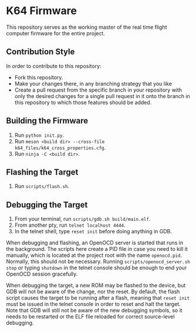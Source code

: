 # K64 Firmware
This repository serves as the working master of the real time flight computer
firmware for the entire project.

## Contribution Style
In order to contribute to this repository:
 - Fork this repository.
 - Make your changes there, in any branching strategy that you like
 - Create a pull request from the specific branch in your repository with only
   the desired changes for a single pull request in it onto the branch in this
   repository to which those features should be added.

## Building the Firmware
1. Run `python init.py`.
2. Run `meson <build dir> --cross-file k64_files/k64_cross_properties.cfg`.
3. Run `ninja -C <build dir>`.

## Flashing the Target
1. Run `scripts/flash.sh`.

## Debugging the Target
1. From your terminal, run `scripts/gdb.sh build/main.elf`.
2. From another pty, run `telnet localhost 4444`.
3. In the telnet shell, type `reset init` before doing anything in GDB.

When debugging and flashing, an OpenOCD server is started that runs in the
background.  The scripts here create a PID file in case you need to kill it
manually, which is located at the project root with the name `openocd.pid`.
Normally, this should not be necessary.  Running
`scripts/openocd_server.sh stop` or typing `shutdown` in the telnet console
should be enough to end your OpenOCD session gracefully.

When debugging the target, a new ROM may be flashed to the device, but GDB will
not be aware of the change, nor the reset.  By default, the flash script causes
the target to be running after a flash, meaning that `reset init` must be issued
in the telnet console in order to reset and halt the target.  Note that GDB will
still not be aware of the new debugging symbols, so it needs to be restarted or
the ELF file reloaded for correct source-level debugging.
